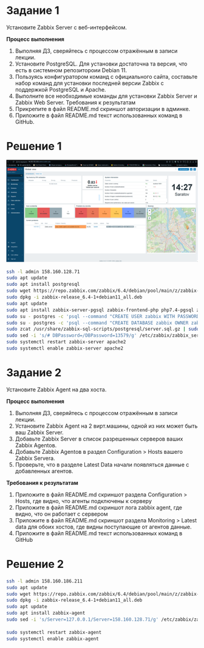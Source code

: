 # Задание 1
Установите Zabbix Server с веб-интерфейсом.

**Процесс выполнения**
1. Выполняя ДЗ, сверяйтесь с процессом отражённым в записи лекции.
2. Установите PostgreSQL. Для установки достаточна та версия, что есть в системном репозитороии Debian 11.
3. Пользуясь конфигуратором команд с официального сайта, составьте набор команд для установки последней версии Zabbix с поддержкой PostgreSQL и Apache.
4. Выполните все необходимые команды для установки Zabbix Server и Zabbix Web Server.
Требования к результатам
1. Прикрепите в файл README.md скриншот авторизации в админке.
2. Приложите в файл README.md текст использованных команд в GitHub.

# Решение 1

![alt text](https://github.com/llenar/netology-gitlab-hw/blob/main/Scr1-1.png)

``` bash
ssh -l admin 158.160.128.71
sudo apt update
sudo apt install postgresql
sudo wget https://repo.zabbix.com/zabbix/6.4/debian/pool/main/z/zabbix-release/zabbix-release_6.4-1+debian11_all.deb
sudo dpkg -i zabbix-release_6.4-1+debian11_all.deb
sudo apt update
sudo apt install zabbix-server-pgsql zabbix-frontend-php php7.4-pgsql zabbix-apache-conf zabbix-sql-scripts
sudo su - postgres -c 'psql --command "CREATE USER zabbix WITH PASSWORD '\'13579\'';"'
sudo su - postgres -c 'psql --command "CREATE DATABASE zabbix OWNER zabbix;"'
sudo zcat /usr/share/zabbix-sql-scripts/postgresql/server.sql.gz | sudo -u zabbix psql zabbix
sudo sed -i 's/# DBPassword=/DBPassword=13579/g' /etc/zabbix/zabbix_server.conf
sudo systemctl restart zabbix-server apache2
sudo systemctl enable zabbix-server apache2

```
# Задание 2

Установите Zabbix Agent на два хоста.

**Процесс выполнения**
1. Выполняя ДЗ, сверяйтесь с процессом отражённым в записи лекции.
2. Установите Zabbix Agent на 2 вирт.машины, одной из них может быть ваш Zabbix Server.
3. Добавьте Zabbix Server в список разрешенных серверов ваших Zabbix Agentов.
4. Добавьте Zabbix Agentов в раздел Configuration > Hosts вашего Zabbix Servera.
5. Проверьте, что в разделе Latest Data начали появляться данные с добавленных агентов.
   
**Требования к результатам**
1. Приложите в файл README.md скриншот раздела Configuration > Hosts, где видно, что агенты подключены к серверу
2. Приложите в файл README.md скриншот лога zabbix agent, где видно, что он работает с сервером
3. Приложите в файл README.md скриншот раздела Monitoring > Latest data для обоих хостов, где видны поступающие от агентов данные.
4. Приложите в файл README.md текст использованных команд в GitHub


# Решение 2 

``` bash
ssh -l admin 158.160.186.211
sudo apt update
sudo wget https://repo.zabbix.com/zabbix/6.4/debian/pool/main/z/zabbix-release/zabbix-release_6.4-1+debian11_all.deb
sudo dpkg -i zabbix-release_6.4-1+debian11_all.deb
sudo apt update
sudo apt install zabbix-agent
sudo sed -i 's/Server=127.0.0.1/Server=158.160.128.71/g' /etc/zabbix/zabbix_agentd.conf

sudo systemctl restart zabbix-agent
sudo systemctl enable zabbix-agent

```
